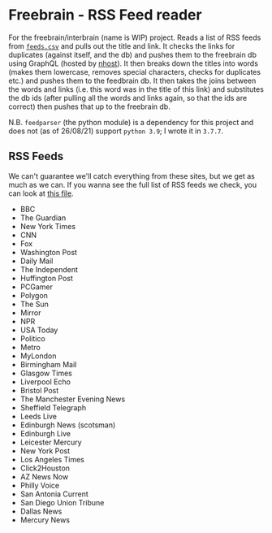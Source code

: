 # Freebrain - RSS Feed reader
For the freebrain/interbrain (name is WIP) project. Reads a list of RSS feeds from [`feeds.csv`](https://github.com/Squalm/freebrain-rssreader/blob/main/feeds.csv) and pulls out the title and link. It checks the links for duplicates (against itself, and the db) and pushes them to the freebrain db using GraphQL (hosted by [nhost](https://github.com/nhost/nhost)). It then breaks down the titles into words (makes them lowercase, removes special characters, checks for duplicates etc.) and pushes them to the feedbrain db. It then takes the joins between the words and links (i.e. this word was in the title of this link) and substitutes the db ids (after pulling all the words and links again, so that the ids are correct) then pushes that up to the freebrain db.  

N.B. `feedparser` (the python module) is a dependency for this project and does not (as of 26/08/21) support `python 3.9`; I wrote it in `3.7.7`.

## RSS Feeds
We can't guarantee we'll catch everything from these sites, but we get as much as we can. If you wanna see the full list of RSS feeds we check, you can look at [this file](https://github.com/Squalm/freebrain-rssreader/blob/main/feeds.csv).

- BBC
- The Guardian
- New York Times
- CNN
- Fox
- Washington Post
- Daily Mail
- The Independent
- Huffington Post
- PCGamer
- Polygon
- The Sun
- Mirror
- NPR
- USA Today
- Politico
- Metro
- MyLondon
- Birmingham Mail
- Glasgow Times
- Liverpool Echo
- Bristol Post
- The Manchester Evening News
- Sheffield Telegraph
- Leeds Live
- Edinburgh News (scotsman)
- Edinburgh Live
- Leicester Mercury
- New York Post
- Los Angeles Times
- Click2Houston
- AZ News Now
- Philly Voice
- San Antonia Current
- San Diego Union Tribune
- Dallas News
- Mercury News
